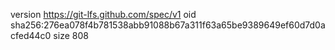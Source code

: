 version https://git-lfs.github.com/spec/v1
oid sha256:276ea078f4b781538abb91088b67a311f63a65be9389649ef60d7d0acfed44c0
size 808

